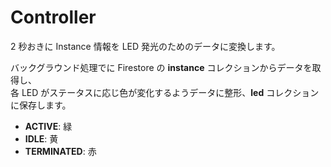Controller
===

2 秒おきに Instance 情報を LED 発光のためのデータに変換します。

バックグラウンド処理でに Firestore の **instance** コレクションからデータを取得し、  
各 LED がステータスに応じ色が変化するようデータに整形、**led** コレクションに保存します。

- **ACTIVE**: 緑
- **IDLE**: 黄
- **TERMINATED**: 赤
